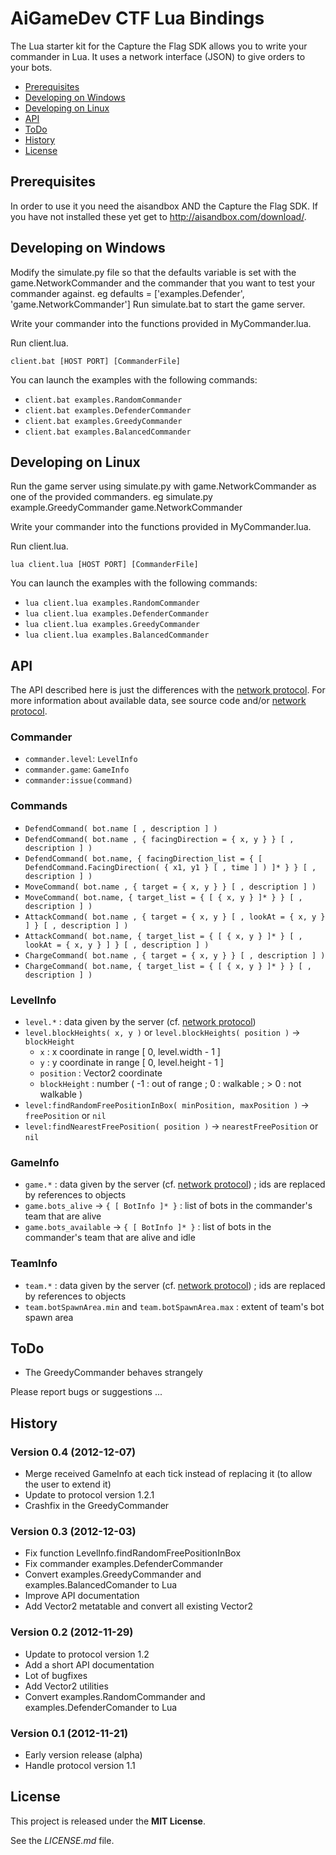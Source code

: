 AiGameDev CTF Lua Bindings
==========================

The Lua starter kit for the Capture the Flag SDK allows you to write your commander in Lua. 
It uses a network interface (JSON) to give orders to your bots. 

* [Prerequisites](#prerequisites)
* [Developing on Windows](#developing-on-windows)
* [Developing on Linux](#developing-on-linux)
* [API](#api)
* [ToDo](#todo)
* [History](#history)
* [License](#license)


Prerequisites
-------------

In order to use it you need the aisandbox AND the Capture the Flag SDK. If you have not installed these yet get to http://aisandbox.com/download/. 


Developing on Windows
---------------------

Modify the simulate.py file so that the defaults variable is set with the game.NetworkCommander and the commander that you want to test your commander against.
eg defaults = ['examples.Defender', 'game.NetworkCommander']
Run simulate.bat to start the game server.

Write your commander into the functions provided in MyCommander.lua.

Run client.lua.

	client.bat [HOST PORT] [CommanderFile]

You can launch the examples with the following commands:
* `client.bat examples.RandomCommander`
* `client.bat examples.DefenderCommander`
* `client.bat examples.GreedyCommander`
* `client.bat examples.BalancedCommander`


Developing on Linux
-------------------

Run the game server using simulate.py with game.NetworkCommander as one of the provided commanders.
eg simulate.py example.GreedyCommander game.NetworkCommander

Write your commander into the functions provided in MyCommander.lua.

Run client.lua.

	lua client.lua [HOST PORT] [CommanderFile]

You can launch the examples with the following commands:
* `lua client.lua examples.RandomCommander`
* `lua client.lua examples.DefenderCommander`
* `lua client.lua examples.GreedyCommander`
* `lua client.lua examples.BalancedCommander`


API
---

The API described here is just the differences with the [network protocol][].
For more information about available data, see source code and/or [network protocol][].

[network protocol]: http://aisandbox.com/documentation/network.html

### Commander

* `commander.level`: `LevelInfo`
* `commander.game`: `GameInfo`
* `commander:issue(command)`

### Commands

* `DefendCommand( bot.name [ , description ] )`
* `DefendCommand( bot.name , { facingDirection = { x, y } } [ , description ] )`
* `DefendCommand( bot.name, { facingDirection_list = { [ DefendCommand.FacingDirection( { x1, y1 } [ , time ] ) ]* } } [ , description ] )`
* `MoveCommand( bot.name , { target = { x, y } } [ , description ] )`
* `MoveCommand( bot.name, { target_list = { [ { x, y } ]* } } [ , description ] )`
* `AttackCommand( bot.name , { target = { x, y } [ , lookAt = { x, y } ] } [ , description ] )`
* `AttackCommand( bot.name, { target_list = { [ { x, y } ]* } [ , lookAt = { x, y } ] } [ , description ] )`
* `ChargeCommand( bot.name , { target = { x, y } } [ , description ] )`
* `ChargeCommand( bot.name, { target_list = { [ { x, y } ]* } } [ , description ] )`

### LevelInfo

* `level.*` : data given by the server (cf. [network protocol][])
* `level.blockHeights( x, y )` or `level.blockHeights( position )` -> `blockHeight`
	* `x` : x coordinate in range [ 0, level.width - 1 ]
	* `y` : y coordinate in range [ 0, level.height - 1 ]
	* `position` : Vector2 coordinate
	* `blockHeight` : number ( -1 : out of range ; 0 : walkable ; > 0 : not walkable )
* `level:findRandomFreePositionInBox( minPosition, maxPosition )` -> `freePosition` or `nil`
* `level:findNearestFreePosition( position )` -> `nearestFreePosition` or `nil`

### GameInfo

* `game.*` : data given by the server (cf. [network protocol][]) ; ids are replaced by references to objects
* `game.bots_alive` -> `{ [ BotInfo ]* }` : list of bots in the commander's team that are alive
* `game.bots_available` -> `{ [ BotInfo ]* }` : list of bots in the commander's team that are alive and idle

### TeamInfo

* `team.*` : data given by the server (cf. [network protocol][]) ; ids are replaced by references to objects
* `team.botSpawnArea.min` and `team.botSpawnArea.max` : extent of team's bot spawn area


ToDo
----

* The GreedyCommander behaves strangely

Please report bugs or suggestions ...


History
-------

### Version 0.4 (2012-12-07)

* Merge received GameInfo at each tick instead of replacing it (to allow the user to extend it)
* Update to protocol version 1.2.1
* Crashfix in the GreedyCommander

### Version 0.3 (2012-12-03)

* Fix function LevelInfo.findRandomFreePositionInBox
* Fix commander examples.DefenderCommander
* Convert examples.GreedyCommander and examples.BalancedComander to Lua
* Improve API documentation
* Add Vector2 metatable and convert all existing Vector2

### Version 0.2 (2012-11-29)

* Update to protocol version 1.2
* Add a short API documentation
* Lot of bugfixes
* Add Vector2 utilities
* Convert examples.RandomCommander and examples.DefenderComander to Lua

### Version 0.1 (2012-11-21)

* Early version release (alpha)
* Handle protocol version 1.1


License
-------

This project is released under the **MIT License**.

See the *LICENSE.md* file.
